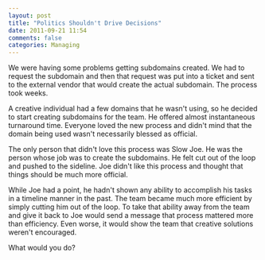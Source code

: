 ```yaml
---
layout: post
title: "Politics Shouldn't Drive Decisions"
date: 2011-09-21 11:54
comments: false
categories: Managing
---
```

We were having some problems getting subdomains created.  We had to request the subdomain and then that request was put into a ticket and sent to the external vendor that would create the actual subdomain.  The process took weeks.

A creative individual had a few domains that he wasn't using, so he decided to start creating subdomains for the team.  He offered almost instantaneous turnaround time.  Everyone loved the new process and didn't mind that the domain being used wasn't necessarily blessed as official.

The only person that didn't love this process was Slow Joe.  He was the person whose job was to create the subdomains.  He felt cut out of the loop and pushed to the sideline.  Joe didn't like this process and thought that things should be much more official.

While Joe had a point, he hadn't shown any ability to accomplish his tasks in a timeline manner in the past.  The team became much more efficient by simply cutting him out of the loop.  To take that ability away from the team and give it back to Joe would send a message that process mattered more than efficiency.  Even worse, it would show the team that creative solutions weren't encouraged.

What would you do?

